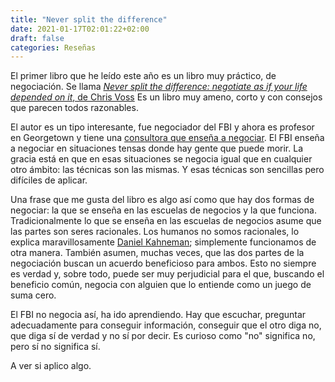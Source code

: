 ```yaml
---
title: "Never split the difference"
date: 2021-01-17T02:01:22+02:00
draft: false
categories: Reseñas
---
```


El primer libro que he leído este año es un libro muy práctico, de negociación. Se llama [*Never split the difference: negotiate as if your life depended on it*, de Chris Voss](https://www.goodreads.com/book/show/26156469-never-split-the-difference) Es un libro muy ameno, corto y con consejos que parecen todos razonables.

El autor es un tipo interesante, fue negociador del FBI y ahora es profesor en Georgetown y tiene una [consultora que enseña a negociar](https://www.blackswanltd.com/home). El FBI  enseña a negociar en situaciones tensas donde hay gente que puede morir. La gracia está en que en esas situaciones se negocia igual que en cualquier otro ámbito: las técnicas son las mismas. Y esas técnicas son sencillas pero difíciles de aplicar.

Una frase que me gusta del libro es algo así como que hay dos formas de negociar: la que se enseña en las escuelas de negocios y la que funciona. Tradicionalmente lo que se enseña en las escuelas de negocios asume que las partes son seres racionales. Los humanos no somos racionales, lo explica maravillosamente [Daniel Kahneman](https://www.goodreads.com/book/show/11468377-thinking-fast-and-slow); simplemente funcionamos de otra manera. También asumen, muchas veces, que las dos partes de la negociación buscan un acuerdo beneficioso para ambos. Esto no siempre es verdad y, sobre todo, puede ser muy perjudicial para el que, buscando el beneficio común, negocia con alguien que lo entiende como un juego de suma cero.

El FBI no negocia así, ha ido aprendiendo. Hay que escuchar, preguntar adecuadamente para conseguir información, conseguir que el otro diga no, que diga sí de verdad y no sí por decir. Es curioso como "no" significa no, pero sí no significa sí. 

A ver si aplico algo.
